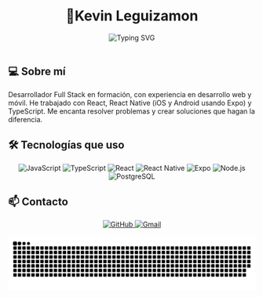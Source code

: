 <h1 align="center">👋Kevin Leguizamon</h1>

<div align="center">
  <img src="https://readme-typing-svg.herokuapp.com?font=Roboto&weight=500&size=20&duration=2000&pause=1000&color=2D7CF7&center=true&vCenter=true&width=435&lines=Desarrollador+en+construcción;React+%7C+React+Native+%7C+TypeScript" alt="Typing SVG" />
</div>

<br/>

## 💻 Sobre mí

Desarrollador Full Stack en formación, con experiencia en desarrollo web y móvil. He trabajado con React, React Native (iOS y Android usando Expo) y TypeScript. Me encanta resolver problemas y crear soluciones que hagan la diferencia.

## 🛠️ Tecnologías que uso

<div align="center">
  <img src="https://img.shields.io/badge/JavaScript-F7DF1E?style=flat&logo=javascript&logoColor=black" alt="JavaScript">
  <img src="https://img.shields.io/badge/TypeScript-007ACC?style=flat&logo=typescript&logoColor=white" alt="TypeScript">
  <img src="https://img.shields.io/badge/React-20232A?style=flat&logo=react&logoColor=61DAFB" alt="React">
  <img src="https://img.shields.io/badge/React_Native-20232A?style=flat&logo=react&logoColor=61DAFB" alt="React Native">
  <img src="https://img.shields.io/badge/Expo-000020?style=flat&logo=expo&logoColor=white" alt="Expo">
  <img src="https://img.shields.io/badge/Node.js-339933?style=flat&logo=nodedotjs&logoColor=white" alt="Node.js">
  <img src="https://img.shields.io/badge/PostgreSQL-316192?style=flat&logo=postgresql&logoColor=white" alt="PostgreSQL">
</div>

## 📫 Contacto

<div align="center">
  <a href="https://github.com/Kleguizz" target="_blank">
    <img src="https://img.shields.io/badge/GitHub-100000?style=flat&logo=github&logoColor=white" alt="GitHub">
  </a>
  <a href="https://mail.google.com/mail/?view=cm&fs=1&to=kd.leguizamon@gmail.com" target="_blank">
    <img src="https://img.shields.io/badge/Gmail-D14836?style=flat&logo=gmail&logoColor=white" alt="Gmail">
  </a>
</div>

<br/>

<div align="center">
  <img src="https://raw.githubusercontent.com/Elanza-48/Elanza-48/main/resources/img/github-contribution-grid-snake.svg" alt="snake" />
</div>
